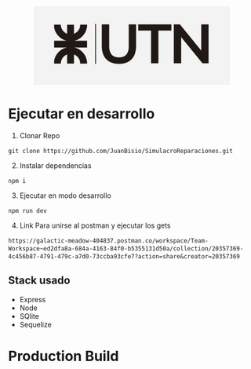 <p align="center">
  <a href="https://github.com/JuanBisio/SimulacroReparaciones" target="blank"><img src="logo-utn.jpg" width="400" alt="UTN Logo" /></a>
</p>

# Ejecutar en desarrollo


1. Clonar Repo
```
git clone https://github.com/JuanBisio/SimulacroReparaciones.git
```

2. Instalar dependencias

```
npm i
```

3. Ejecutar en modo desarrollo
```
npm run dev
```

4. Link Para unirse al postman y ejecutar los gets
```
https://galactic-meadow-404837.postman.co/workspace/Team-Workspace~ed2dfa8a-684a-4163-84f0-b5355131d50a/collection/20357369-4c456b87-4791-479c-a7d0-73ccba93cfe7?action=share&creator=20357369
```

## Stack usado
* Express
* Node
* SQlite
* Sequelize

# Production Build



